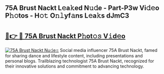 ## 75A Brust Nackt L𝚎a𝚔ed N𝚞𝚍e - Part-P3w Vi𝚍𝚎o P𝚑𝚘tos - H𝚘𝚝 O𝚗𝚕yf𝚊ns L𝚎a𝚔s dJmC3

# <h2><a href="http://kf37q8m.oniu.top/?m=75A+Brust+Nackt">🔗👉 🔴 75A Brust Nackt P𝚑ot𝚘𝚜 V𝚒d𝚎o</a></h2>

[![75A Brust Nackt Nu𝚍e𝚜](https://i.imgur.com/0qMVB7G.gif)](http://kf37q8m.oniu.top/?m=75A+Brust+Nackt)
Social media influencer 75A Brust Nackt, famed for sharing dance and lifestyle content, including presentations and personal blogs. Trailblazing technologist 75A Brust Nackt, recognized for their innovative solutions and commitment to advancing technology.  
